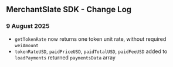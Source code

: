 
## MerchantSlate SDK - Change Log

### 9 August 2025
* `getTokenRate` now returns one token unit rate, without required `weiAmount`
* `tokenRateUSD`, `paidPriceUSD`, `paidTotalUSD`, `paidFeeUSD` added to `loadPayments` returned `paymentsData` array